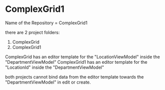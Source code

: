 # ComplexGrid1
Name of the Repository = ComplexGrid1

there are 2 project folders:

1) ComplexGrid
2) ComplexGrid1


ComplexGrid has an editor template for the "LocationViewModel" inside the "DepartmentViewModel" 
ComplexGrid1 has an editor template for the "LocationId" inside the "DepartmentViewModel"

both projects cannot bind data from the editor template towards the "DepartmentViewModel" in edit or create.
